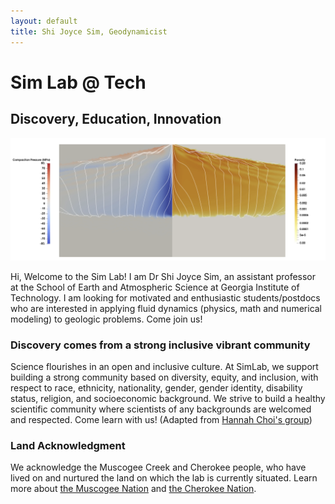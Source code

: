 ```yaml
---
layout: default
title: Shi Joyce Sim, Geodynamicist
---
```


# Sim Lab @ Tech 
[//]: # (你好， 我是沈詩！) 

## Discovery, Education, Innovation

<img src="/image/U2K7.png " alt="Porosity waves from Sim et al 2020." title="Porosity waves from Sim et al 2020." width="1000" />

Hi, Welcome to the Sim Lab! I am Dr Shi Joyce Sim, an assistant professor at the School of Earth and Atmospheric Science at Georgia Institute of Technology. I am looking for motivated and enthusiastic students/postdocs who are interested in applying fluid dynamics (physics, math and numerical modeling) to geologic problems. Come join us! 

### Discovery comes from a strong inclusive vibrant community
Science flourishes in an open and inclusive culture. At SimLab, we support building a strong community based on diversity, equity, and inclusion, with respect to race, ethnicity, nationality, gender, gender identity, disability status, religion, and socioeconomic background. We strive to build a healthy scientific community where scientists of any backgrounds are welcomed and respected. Come learn with us! (Adapted from [Hannah Choi's group](https://hannahchoi.math.gatech.edu/))

### Land Acknowledgment
We acknowledge the Muscogee Creek and Cherokee people, who have lived on and nurtured the land on which the lab is currently situated. Learn more about [the Muscogee Nation](https://www.muscogeenation.com/) and [ the Cherokee Nation](https://cherokee.org/).


